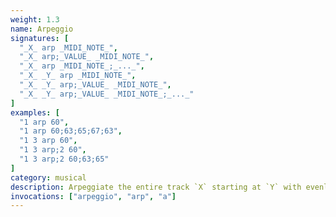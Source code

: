 ```yaml
---
weight: 1.3
name: Arpeggio
signatures: [
  "_X_ arp _MIDI_NOTE_", 
  "_X_ arp;_VALUE_ _MIDI_NOTE_", 
  "_X_ arp _MIDI_NOTE_;_..._", 
  "_X_ _Y_ arp _MIDI_NOTE_",
  "_X_ _Y_ arp;_VALUE_ _MIDI_NOTE_",
  "_X_ _Y_ arp;_VALUE_ _MIDI_NOTE_;_..._"
]
examples: [
  "1 arp 60",
  "1 arp 60;63;65;67;63",
  "1 3 arp 60",
  "1 3 arp;2 60",
  "1 3 arp;2 60;63;65"
]
category: musical
description: Arpeggiate the entire track `X` starting at `Y` with evenly-spaced notes. If `Y` is absent, start at 1. Default `VALUE` of spacing is 0. If multiple `MIDI_NOTES` are used, loop through the notes indefinitely.
invocations: ["arpeggio", "arp", "a"]
---
```

